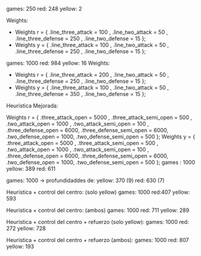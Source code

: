 games: 250
red: 248
yellow: 2

Weights:
-   Weights r = { .line_three_attack = 100 , .line_two_attack = 50 , .line_three_defense = 250 , .line_two_defense = 15 };
-   Weights y = { .line_three_attack = 100 , .line_two_attack = 50 , .line_three_defense = 250 , .line_two_defense = 15 };

games: 1000
red: 984
yellow: 16
Weights:
-  Weights r = { .line_three_attack = 200 , .line_two_attack = 50 , .line_three_defense = 250 , .line_two_defense = 15 };
-  Weights y = { .line_three_attack = 100 , .line_two_attack = 50 , .line_three_defense = 350 , .line_two_defense = 15 };

Heurística Mejorada:

Weights r = { 
.three_attack_open = 5000 ,
.three_attack_semi_open = 500 ,
.two_attack_open = 1000 ,
.two_attack_semi_open = 100 ,
.three_defense_open = 6000,
.three_defense_semi_open = 6000,
.two_defense_open = 1000,
.two_defense_semi_open = 500
};
Weights y = { 
    .three_attack_open = 5000 ,
    .three_attack_semi_open = 500 ,
    .two_attack_open = 1000 ,
    .two_attack_semi_open = 100 ,
    .three_defense_open = 6000,
    .three_defense_semi_open = 6000,
    .two_defense_open = 1000,
    .two_defense_semi_open = 500
};
games : 1000
yellow: 389
red: 611

games: 1000 -> profundidaddes de:
yellow: 370  (9)
red: 630     (7)


Heurística + control del centro: (solo yellow)
games: 1000
red:407
yellow: 593

Heurística + control del centro: (ambos)
games: 1000
red: 711
yellow: 289


Heurística + control del centro + refuerzo (solo yellow):
games: 1000
red: 272
yellow: 728

Heurística + control del centro + refuerzo (ambos):
games: 1000
red: 807
yellow: 193